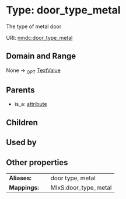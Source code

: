 
# Type: door_type_metal


The type of metal door

URI: [nmdc:door_type_metal](https://microbiomedata/meta/door_type_metal)


## Domain and Range

None ->  <sub>OPT</sub> [TextValue](TextValue.md)

## Parents

 *  is_a: [attribute](attribute.md)

## Children


## Used by


## Other properties

|  |  |  |
| --- | --- | --- |
| **Aliases:** | | door type, metal |
| **Mappings:** | | MIxS:door_type_metal |

